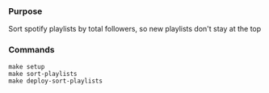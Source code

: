 ### Purpose

Sort spotify playlists by total followers, so new playlists don't stay at the top

### Commands

    make setup
    make sort-playlists
    make deploy-sort-playlists
